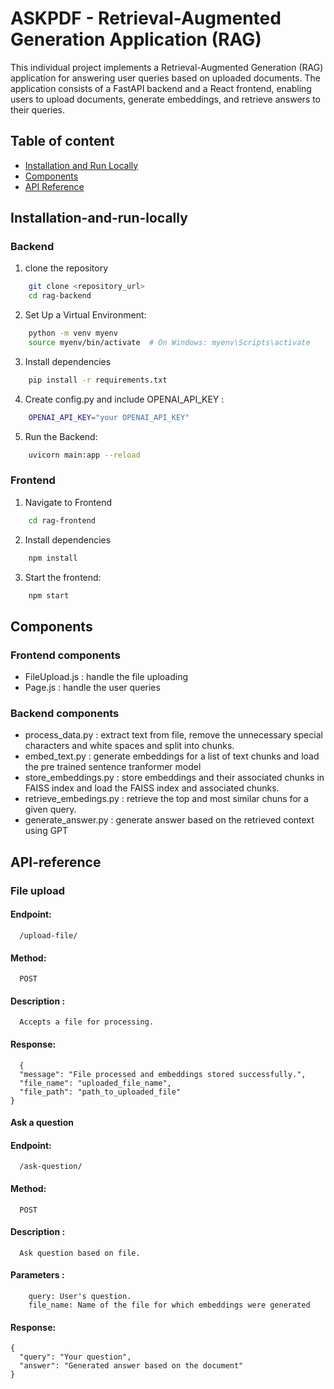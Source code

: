# ASKPDF - Retrieval-Augmented Generation Application (RAG)

This individual project implements a Retrieval-Augmented Generation (RAG) application for answering user queries based on uploaded documents. The application consists of a FastAPI backend and a React frontend, enabling users to upload documents, generate embeddings, and retrieve answers to their queries.

## Table of content

- [Installation and Run Locally](#installation-and-run-locally)
- [Components](#components)
- [API Reference](#API-reference)

## Installation-and-run-locally

### Backend

1. clone the repository
```bash
    git clone <repository_url>
    cd rag-backend
```
2. Set Up a Virtual Environment:
```bash
    python -m venv myenv
    source myenv/bin/activate  # On Windows: myenv\Scripts\activate
```
3. Install dependencies
```bash
    pip install -r requirements.txt
``` 
4. Create config.py and include OPENAI_API_KEY : 
```bash
    OPENAI_API_KEY="your OPENAI_API_KEY"
```
5.   Run the Backend: 
```bash
    uvicorn main:app --reload
```

### Frontend

1. Navigate to Frontend
```bash
    cd rag-frontend
```
2. Install dependencies
```bash
    npm install
```
3. Start the frontend:
```bash
    npm start
```
## Components

### Frontend components

- FileUpload.js : handle the file uploading
- Page.js : handle the user queries

### Backend components

- process_data.py : extract text from file, remove the unnecessary special characters and white spaces and split into chunks.
- embed_text.py : generate embeddings for a list of text chunks and load the pre trained sentence tranformer model
- store_embeddings.py : store embeddings and their associated chunks in FAISS index and load the FAISS index and associated chunks.
- retrieve_embedings.py : retrieve the top and most similar chuns for a given query.
- generate_answer.py : generate answer based on the retrieved context using GPT

## API-reference

### File upload

#### Endpoint: 
```http
  /upload-file/
```
#### Method:
```http
  POST
```
#### Description : 
```http
  Accepts a file for processing.
```
#### Response:
```http
  {
  "message": "File processed and embeddings stored successfully.",
  "file_name": "uploaded_file_name",
  "file_path": "path_to_uploaded_file"
}
```


#### Ask a question

#### Endpoint: 
```http
  /ask-question/
```
#### Method:
```http
  POST
```
#### Description : 
```http
  Ask question based on file.
```
#### Parameters : 
```http
    query: User's question.
    file_name: Name of the file for which embeddings were generated
```
#### Response:
```http
{
  "query": "Your question",
  "answer": "Generated answer based on the document"
}
```



